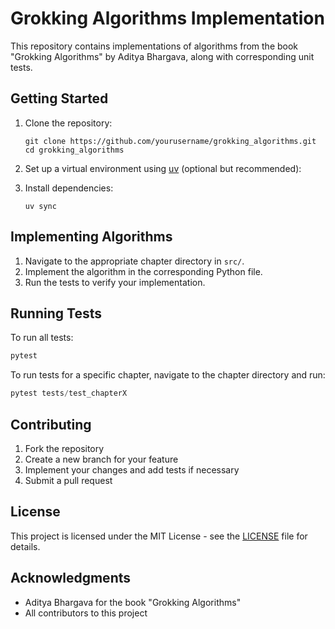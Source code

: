 # Grokking Algorithms Implementation

This repository contains implementations of algorithms from the book "Grokking Algorithms" by Aditya Bhargava, along with corresponding unit tests.


## Getting Started

1. Clone the repository:
   ```
   git clone https://github.com/yourusername/grokking_algorithms.git
   cd grokking_algorithms
   ```

2. Set up a virtual environment using [uv](https://docs.astral.sh/uv/getting-started/installation/) (optional but recommended):

3. Install dependencies:
   ```
   uv sync
   ```

## Implementing Algorithms

1. Navigate to the appropriate chapter directory in `src/`.
2. Implement the algorithm in the corresponding Python file.
3. Run the tests to verify your implementation.

## Running Tests

To run all tests:
```python
pytest
```

To run tests for a specific chapter, navigate to the chapter directory and run:
```python
pytest tests/test_chapterX
```

## Contributing

1. Fork the repository
2. Create a new branch for your feature
3. Implement your changes and add tests if necessary
4. Submit a pull request

## License

This project is licensed under the MIT License - see the [LICENSE](LICENSE) file for details.

## Acknowledgments

- Aditya Bhargava for the book "Grokking Algorithms"
- All contributors to this project